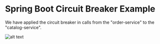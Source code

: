 # Spring Boot Circuit Breaker Example

We have applied the circuit breaker in calls from the "order-service" to the "catalog-service".

![alt text](https://techburps-6.s3.ap-south-1.amazonaws.com/tech-blog/spring-cloud-circuit-breaker-resilience4j.png)
